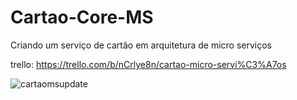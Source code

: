 # Cartao-Core-MS
Criando um serviço de cartão em arquitetura de micro serviços

trello: https://trello.com/b/nCrlye8n/cartao-micro-servi%C3%A7os

![cartaomsupdate](https://github.com/vinicius-shk/Cartao-Core-MS/assets/102389527/12f22ab8-7c7a-4080-9e68-09b6f9580cf2)
